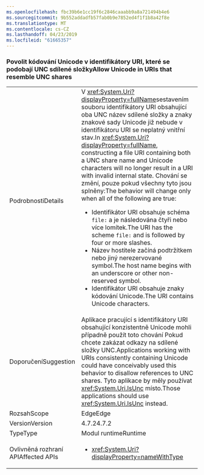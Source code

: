 ```yaml
---
ms.openlocfilehash: fbc39b6e1cc19f6c2846caaabb9a8a721494b4e6
ms.sourcegitcommit: 9b552addadfb57fab0b9e7852ed4f1f1b8a42f8e
ms.translationtype: MT
ms.contentlocale: cs-CZ
ms.lasthandoff: 04/23/2019
ms.locfileid: "61665357"
---
```

### <a name="allow-unicode-in-uris-that-resemble-unc-shares"></a><span data-ttu-id="9079b-101">Povolit kódování Unicode v identifikátory URI, které se podobají UNC sdílené složky</span><span class="sxs-lookup"><span data-stu-id="9079b-101">Allow Unicode in URIs that resemble UNC shares</span></span>

|   |   |
|---|---|
|<span data-ttu-id="9079b-102">Podrobnosti</span><span class="sxs-lookup"><span data-stu-id="9079b-102">Details</span></span>|<span data-ttu-id="9079b-103">V <xref:System.Uri?displayProperty=fullName>sestavením souboru identifikátory URI obsahující oba UNC název sdílené složky a znaky znakové sady Unicode již nebude v identifikátoru URI se neplatný vnitřní stav.</span><span class="sxs-lookup"><span data-stu-id="9079b-103">In <xref:System.Uri?displayProperty=fullName>, constructing a file URI containing both a UNC share name and Unicode characters will no longer result in a URI with invalid internal state.</span></span> <span data-ttu-id="9079b-104">Chování se změní, pouze pokud všechny tyto jsou splněny:</span><span class="sxs-lookup"><span data-stu-id="9079b-104">The behavior will change only when all of the following are true:</span></span><ul><li><span data-ttu-id="9079b-105">Identifikátor URI obsahuje schéma <code>file:</code> a je následována čtyři nebo více lomítek.</span><span class="sxs-lookup"><span data-stu-id="9079b-105">The URI has the scheme <code>file:</code> and is followed by four or more slashes.</span></span></li><li><span data-ttu-id="9079b-106">Název hostitele začíná podtržítkem nebo jiný nerezervované symbol.</span><span class="sxs-lookup"><span data-stu-id="9079b-106">The host name begins with an underscore or other non-reserved symbol.</span></span></li><li><span data-ttu-id="9079b-107">Identifikátor URI obsahuje znaky kódování Unicode.</span><span class="sxs-lookup"><span data-stu-id="9079b-107">The URI contains Unicode characters.</span></span></li></ul>|
|<span data-ttu-id="9079b-108">Doporučení</span><span class="sxs-lookup"><span data-stu-id="9079b-108">Suggestion</span></span>|<span data-ttu-id="9079b-109">Aplikace pracující s identifikátory URI obsahující konzistentně Unicode mohli případně použít toto chování Pokud chcete zakázat odkazy na sdílené složky UNC.</span><span class="sxs-lookup"><span data-stu-id="9079b-109">Applications working with URIs consistently containing Unicode could have conceivably used this behavior to disallow references to UNC shares.</span></span> <span data-ttu-id="9079b-110">Tyto aplikace by měly používat <xref:System.Uri.IsUnc> místo.</span><span class="sxs-lookup"><span data-stu-id="9079b-110">Those applications should use <xref:System.Uri.IsUnc> instead.</span></span>|
|<span data-ttu-id="9079b-111">Rozsah</span><span class="sxs-lookup"><span data-stu-id="9079b-111">Scope</span></span>|<span data-ttu-id="9079b-112">Edge</span><span class="sxs-lookup"><span data-stu-id="9079b-112">Edge</span></span>|
|<span data-ttu-id="9079b-113">Version</span><span class="sxs-lookup"><span data-stu-id="9079b-113">Version</span></span>|<span data-ttu-id="9079b-114">4.7.2</span><span class="sxs-lookup"><span data-stu-id="9079b-114">4.7.2</span></span>|
|<span data-ttu-id="9079b-115">Type</span><span class="sxs-lookup"><span data-stu-id="9079b-115">Type</span></span>|<span data-ttu-id="9079b-116">Modul runtime</span><span class="sxs-lookup"><span data-stu-id="9079b-116">Runtime</span></span>|
|<span data-ttu-id="9079b-117">Ovlivněná rozhraní API</span><span class="sxs-lookup"><span data-stu-id="9079b-117">Affected APIs</span></span>|<ul><li><xref:System.Uri?displayProperty=nameWithType></li></ul>|
